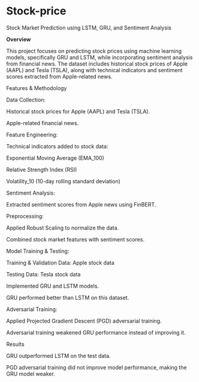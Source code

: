# Stock-price
Stock Market Prediction using LSTM, GRU, and Sentiment Analysis

**Overview**

This project focuses on predicting stock prices using machine learning models, specifically GRU and LSTM, while incorporating sentiment analysis from financial news. The dataset includes historical stock prices of Apple (AAPL) and Tesla (TSLA), along with technical indicators and sentiment scores extracted from Apple-related news.

Features & Methodology

Data Collection:

Historical stock prices for Apple (AAPL) and Tesla (TSLA).

Apple-related financial news.

Feature Engineering:

Technical indicators added to stock data:

Exponential Moving Average (EMA_100)

Relative Strength Index (RSI)

Volatility_10 (10-day rolling standard deviation)

Sentiment Analysis:

Extracted sentiment scores from Apple news using FinBERT.

Preprocessing:

Applied Robust Scaling to normalize the data.

Combined stock market features with sentiment scores.

Model Training & Testing:

Training & Validation Data: Apple stock data

Testing Data: Tesla stock data

Implemented GRU and LSTM models.

GRU performed better than LSTM on this dataset.

Adversarial Training:

Applied Projected Gradient Descent (PGD) adversarial training.

Adversarial training weakened GRU performance instead of improving it.

Results

GRU outperformed LSTM on the test data.

PGD adversarial training did not improve model performance, making the GRU model weaker.
